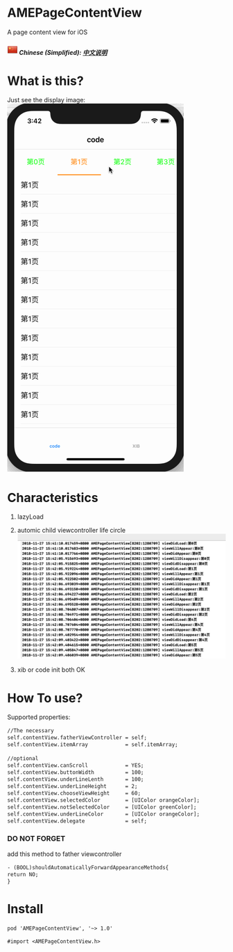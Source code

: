 # AMEPageContentView
A page content view for iOS


##### ![cn](https://raw.githubusercontent.com/gosquared/flags/master/flags/flags/shiny/24/China.png) Chinese (Simplified): [中文说明](README_chs.md)

# What is this?
Just see the display image:
![display](Display/1.gif)

# Characteristics

1. lazyLoad
2. automic child viewcontroller life circle
![display](Display/2.png)

3. xib or code init both OK

# How To use?

Supported properties:

```
//The necessary
self.contentView.fatherViewController = self;
self.contentView.itemArray            = self.itemArray;

//optional
self.contentView.canScroll            = YES;
self.contentView.buttonWidth          = 100;
self.contentView.underLineLenth       = 100;
self.contentView.underLineHeight      = 2;
self.contentView.chooseViewHeight     = 60;
self.contentView.selectedColor        = [UIColor orangeColor];
self.contentView.notSelectedColor     = [UIColor greenColor];
self.contentView.underLineColor       = [UIColor orangeColor];
self.contentView.delegate             = self;
```

### DO NOT FORGET

add this method to father viewcontroller
```
- (BOOL)shouldAutomaticallyForwardAppearanceMethods{
return NO;
}
```

# Install
```
pod 'AMEPageContentView', '~> 1.0'
```
```
#import <AMEPageContentView.h>
```


